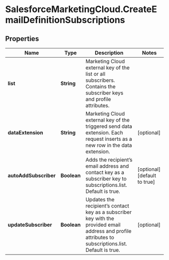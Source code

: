 # SalesforceMarketingCloud.CreateEmailDefinitionSubscriptions

## Properties
Name | Type | Description | Notes
------------ | ------------- | ------------- | -------------
**list** | **String** | Marketing Cloud external key of the list or all subscribers. Contains the subscriber keys and profile attributes. | 
**dataExtension** | **String** | Marketing Cloud external key of the triggered send data extension. Each request inserts as a new row in the data extension. | [optional] 
**autoAddSubscriber** | **Boolean** | Adds the recipient’s email address and contact key as a subscriber key to subscriptions.list. Default is true. | [optional] [default to true]
**updateSubscriber** | **Boolean** | Updates the recipient’s contact key as a subscriber key with the provided email address and profile attributes to subscriptions.list. Default is true. | [optional] 


